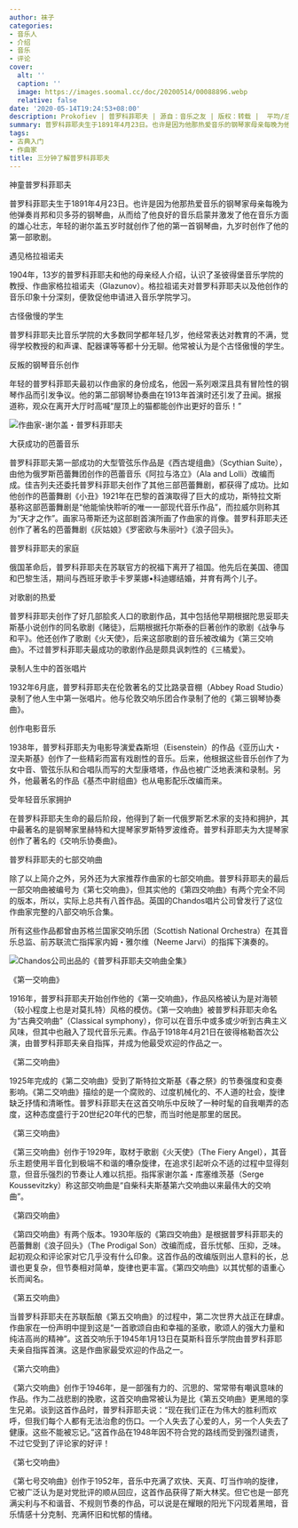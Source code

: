 ```yaml
---
author: 袜子
categories:
- 音乐人
- 介绍
- 音乐
- 评论
cover:
  alt: ''
  caption: ''
  image: https://images.soomal.cc/doc/20200514/00088896.webp
  relative: false
date: '2020-05-14T19:24:53+08:00'
description: Prokofiev | 普罗科菲耶夫 | 源自：音乐之友 | 版权：转载 |  平均/总评分：10.00/10
summary: 普罗科菲耶夫生于1891年4月23日。也许是因为他那热爱音乐的钢琴家母亲每晚为他弹奏肖邦和贝多芬的钢琴曲，从而给了他良好的音乐启蒙并激发了他在音乐方面的雄心壮志，年轻的谢尔盖五岁时就创作了他的第一首钢琴曲，九岁时创作了他的第一部歌剧……
tags:
- 古典入门
- 作曲家
title: 三分钟了解普罗科菲耶夫
---
```


神童普罗科菲耶夫

普罗科菲耶夫生于1891年4月23日。也许是因为他那热爱音乐的钢琴家母亲每晚为他弹奏肖邦和贝多芬的钢琴曲，从而给了他良好的音乐启蒙并激发了他在音乐方面的雄心壮志，年轻的谢尔盖五岁时就创作了他的第一首钢琴曲，九岁时创作了他的第一部歌剧。

遇见格拉祖诺夫

1904年，13岁的普罗科菲耶夫和他的母亲经人介绍，认识了圣彼得堡音乐学院的教授、作曲家格拉祖诺夫（Glazunov）。格拉祖诺夫对普罗科菲耶夫以及他创作的音乐印象十分深刻，便敦促他申请进入音乐学院学习。

古怪傲慢的学生

普罗科菲耶夫比音乐学院的大多数同学都年轻几岁，他经常表达对教育的不满，觉得学校教授的和声课、配器课等等都十分无聊。他常被认为是个古怪傲慢的学生。

反叛的钢琴音乐创作

年轻的普罗科菲耶夫最初以作曲家的身份成名，他因一系列艰深且具有冒险性的钢琴作品而引发争议。他的第二部钢琴协奏曲在1913年首演时还引发了丑闻。据报道称，观众在离开大厅时高喊“屋顶上的猫都能创作出更好的音乐！”

![作曲家-谢尔盖・普罗科菲耶夫](https://images.soomal.cc/doc/20200514/00088896.webp)





大获成功的芭蕾音乐

普罗科菲耶夫第一部成功的大型管弦乐作品是《西古堤组曲》（Scythian Suite），由他为俄罗斯芭蕾舞团创作的芭蕾音乐《阿拉与洛立》（Ala and Lolli）改编而成。佳吉列夫还委托普罗科菲耶夫创作了其他三部芭蕾舞剧，都获得了成功。比如他创作的芭蕾舞剧《小丑》1921年在巴黎的首演取得了巨大的成功，斯特拉文斯基称这部芭蕾舞剧是“他能愉快聆听的唯一一部现代音乐作品”，而拉威尔则称其为“天才之作”。画家马蒂斯还为这部剧首演所画了作曲家的肖像。普罗科菲耶夫还创作了著名的芭蕾舞剧《灰姑娘》《罗密欧与朱丽叶》《浪子回头》。

普罗科菲耶夫的家庭

俄国革命后，普罗科菲耶夫在苏联官方的祝福下离开了祖国。他先后在美国、德国和巴黎生活，期间与西班牙歌手卡罗莱娜•科迪娜结婚，并育有两个儿子。

对歌剧的热爱

普罗科菲耶夫创作了好几部脍炙人口的歌剧作品，其中包括他早期根据陀思妥耶夫斯基小说创作的同名歌剧《赌徒》，后期根据托尔斯泰的巨著创作的歌剧《战争与和平》。他还创作了歌剧《火天使》，后来这部歌剧的音乐被改编为《第三交响曲》。不过普罗科菲耶夫最成功的歌剧作品是颇具讽刺性的《三橘爱》。

录制人生中的首张唱片

1932年6月底，普罗科菲耶夫在伦敦著名的艾比路录音棚（Abbey Road Studio）录制了他人生中第一张唱片。他与伦敦交响乐团合作录制了他的《第三钢琴协奏曲》。

创作电影音乐

1938年，普罗科菲耶夫为电影导演爱森斯坦（Eisenstein）的作品《亚历山大・涅夫斯基》创作了一些精彩而富有戏剧性的音乐。后来，他根据这些音乐创作了为女中音、管弦乐队和合唱队而写的大型康塔塔，作品也被广泛地表演和录制。另外，他最著名的作品《基杰中尉组曲》也从电影配乐改编而来。

受年轻音乐家拥护

在普罗科菲耶夫生命的最后阶段，他得到了新一代俄罗斯艺术家的支持和拥护，其中最著名的是钢琴家里赫特和大提琴家罗斯特罗波维奇。普罗科菲耶夫为大提琴家创作了著名的《交响乐协奏曲》。

普罗科菲耶夫的七部交响曲

除了以上简介之外，另外还为大家推荐作曲家的七部交响曲。普罗科菲耶夫的最后一部交响曲被编号为《第七交响曲》，但其实他的《第四交响曲》有两个完全不同的版本，所以，实际上总共有八首作品。英国的Chandos唱片公司曾发行了这位作曲家完整的八部交响乐合集。

所有这些作品都曾由苏格兰国家交响乐团（Scottish National Orchestra）在其音乐总监、前苏联流亡指挥家内姆・雅尔维（Neeme Jarvi）的指挥下演奏的。

![Chandos公司出品的《普罗科菲耶夫交响曲全集》](https://images.soomal.cc/doc/20200514/00088895.webp)





《第一交响曲》

1916年，普罗科菲耶夫开始创作他的《第一交响曲》，作品风格被认为是对海顿（较小程度上也是对莫扎特）风格的模仿。《第一交响曲》被普罗科菲耶夫命名为“古典交响曲”（Classical symphony），你可以在音乐中或多或少听到古典主义风味，但其中也融入了现代音乐元素。作品于1918年4月21日在彼得格勒首次公演，由普罗科菲耶夫亲自指挥，并成为他最受欢迎的作品之一。

《第二交响曲》

1925年完成的《第二交响曲》受到了斯特拉文斯基《春之祭》的节奏强度和变奏影响。《第二交响曲》描绘的是一个腐败的、过度机械化的、不人道的社会，旋律缺乏抒情和清晰性。普罗科菲耶夫在这首交响乐中反映了一种时髦的自我嘲弄的态度，这种态度盛行于20世纪20年代的巴黎，而当时他是那里的居民。

《第三交响曲》

《第三交响曲》创作于1929年，取材于歌剧《火天使》（The Fiery Angel），其音乐主题使用半音化到极端不和谐的嘈杂旋律，在追求引起听众不适的过程中显得刻意，但音乐强烈的节奏让人难以抗拒。指挥家谢尔盖・库塞维茨基（Serge Koussevitzky）称这部交响曲是“自柴科夫斯基第六交响曲以来最伟大的交响曲”。

《第四交响曲》

《第四交响曲》有两个版本。1930年版的《第四交响曲》是根据普罗科菲耶夫的芭蕾舞剧《浪子回头》（The Prodigal Son）改编而成，音乐忧郁、压抑，乏味。起初观众和评论家对它几乎没有什么印象。这首作品的改编版则出人意料的长，总谱也更复杂，但节奏相对简单，旋律也更丰富。《第四交响曲》以其忧郁的语重心长而闻名。

《第五交响曲》

当普罗科菲耶夫在苏联酝酿《第五交响曲》的过程中，第二次世界大战正在肆虐。作曲家在一份声明中提到这是“一首歌颂自由和幸福的圣歌，歌颂人的强大力量和纯洁高尚的精神”。这首交响乐于1945年1月13日在莫斯科音乐学院由普罗科菲耶夫亲自指挥首演。这是作曲家最受欢迎的作品之一。

《第六交响曲》

《第六交响曲》创作于1946年，是一部强有力的、沉思的、常常带有嘲讽意味的作品。作为二战悲剧的挽歌，这首交响曲常被认为是比《第五交响曲》更黑暗的孪生兄弟。谈到这首作品时，普罗科菲耶夫说：“现在我们正在为伟大的胜利而欢呼，但我们每个人都有无法治愈的伤口。一个人失去了心爱的人，另一个人失去了健康。这些不能被忘记。”这首作品在1948年因不符合党的路线而受到强烈谴责，不过它受到了评论家的好评！

《第七交响曲》

《第七号交响曲》创作于1952年，音乐中充满了欢快、天真、叮当作响的旋律，它被广泛认为是对党批评的顺从回应，这首作品获得了斯大林奖。但它也是一部充满尖利与不和谐音、不规则节奏的作品，可以说是在耀眼的阳光下闪现着黑暗，音乐情感十分克制、充满怀旧和忧郁的情绪。